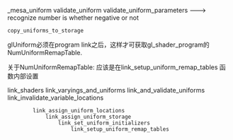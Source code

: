 
_mesa_uniform
	validate_uniform
		validate_uniform_parameters --->  recognize number is whether negative or not
			
	copy_uniforms_to_storage




glUniform必须在program link之后，这样才可获取gl_shader_program的NumUniformRemapTable.

关于NumUniformRemapTable:
应该是在link_setup_uniform_remap_tables 函数内部设置

link_shaders
	link_varyings_and_uniforms
		link_and_validate_uniforms
			link_invalidate_variable_locations

			link_assign_uniform_locations
				link_assign_uniform_storage
					link_set_uniform_initializers
						link_setup_uniform_remap_tables

